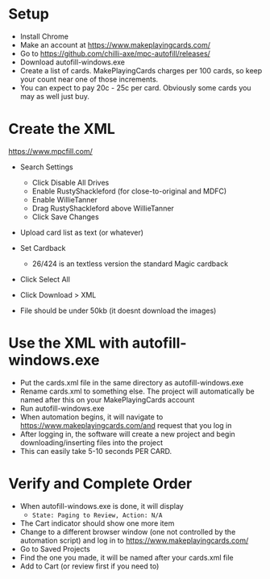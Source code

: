 # Setup
- Install Chrome
- Make an account at https://www.makeplayingcards.com/
- Go to https://github.com/chilli-axe/mpc-autofill/releases/
- Download autofill-windows.exe
- Create a list of cards. MakePlayingCards charges per 100 cards, so keep your count near one of those increments.
- You can expect to pay 20c - 25c per card. Obviously some cards you may as well just buy.

# Create the XML 
https://www.mpcfill.com/

- Search Settings
  -  Click Disable All Drives
  - Enable RustyShackleford (for close-to-original and MDFC)
  - Enable WillieTanner
  - Drag RustyShackleford above WillieTanner
  - Click Save Changes
- Upload card list as text (or whatever)
- Set Cardback
  - 26/424 is an textless version the standard Magic cardback

- Click Select All
- Click Download > XML 
- File should be under 50kb (it doesnt download the images)

# Use the XML with autofill-windows.exe
- Put the cards.xml file in the same directory as autofill-windows.exe
- Rename cards.xml to something else. The project will automatically be named after this on your MakePlayingCards account
- Run autofill-windows.exe
- When automation begins, it will navigate to https://www.makeplayingcards.com/and request that you log in
- After logging in, the software will create a new project and begin downloading/inserting files into the project
- This can easily take 5-10 seconds PER CARD.


# Verify and Complete Order
- When autofill-windows.exe is done, it will display
  - ```State: Paging to Review, Action: N/A```
- The Cart indicator should show one more item
- Change to a different browser window (one not controlled by the automation script) and log in to https://www.makeplayingcards.com/
- Go to Saved Projects
- Find the one you made, it will be named after your cards.xml file
- Add to Cart (or review first if you need to)